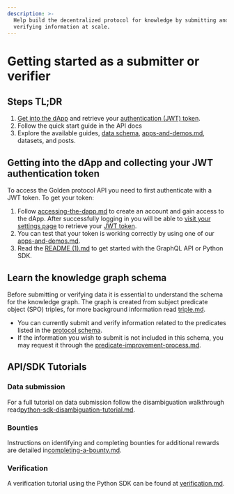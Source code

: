 ```yaml
---
description: >-
  Help build the decentralized protocol for knowledge by submitting and
  verifying information at scale.
---
```


# Getting started as a submitter or verifier

## Steps TL;DR

1. [Get into the dApp](../protocol/guides/accessing-the-dapp.md) and retrieve your [authentication (JWT) token](../api/authentication.md).&#x20;
2. Follow the quick start guide in the API docs&#x20;
3. Explore the available guides, [data schema](https://dapp.golden.xyz/schema), [apps-and-demos.md](../data-and-tools/apps-and-demos.md "mention"), datasets, and posts.



## Getting into the dApp and collecting your JWT authentication token

To access the Golden protocol API you need to first authenticate with a JWT token. To get your token:

1. Follow [accessing-the-dapp.md](../protocol/guides/accessing-the-dapp.md "mention") to create an account and gain access to the dApp. After successfully logging in you will be able to [visit your settings page](https://dapp.golden.xyz/profile) to retrieve your [JWT token](../godel-python-sdk/authentication.md).
2. You can test that your token is working correctly by using one of our [apps-and-demos.md](../data-and-tools/apps-and-demos.md "mention").&#x20;
3. Read the [README (1).md](<../README (1).md> "mention") to get started with the GraphQL API or Python SDK.&#x20;

## Learn the knowledge graph schema

Before submitting or verifying data it is essential to understand the schema for the knowledge graph. The graph is created from subject predicate object (SPO) triples, for more background information read [triple.md](../protocol/concepts/triple.md "mention").

* You can currently submit and verify information related to the predicates listed in the [protocol schema](https://dapp.golden.xyz/schema).
* If the information you wish to submit is not included in this schema, you may request it through the [predicate-improvement-process.md](../governance/predicates/predicate-improvement-process.md "mention").

## API/SDK Tutorials

### Data submission

For a full tutorial on data submission follow the disambiguation walkthrough read[python-sdk-disambiguation-tutorial.md](../api/disambiguation-service/python-sdk-disambiguation-tutorial.md "mention").

### Bounties

Instructions on identifying and completing bounties for additional rewards are detailed in[completing-a-bounty.md](../protocol/guides/completing-a-bounty.md "mention").

### Verification

A verification tutorial using the Python SDK can be found at [verification.md](../api/godel-python-sdk/verification.md "mention").
